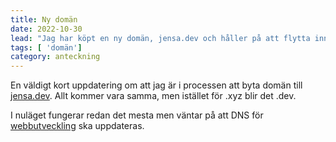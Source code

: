 ```yaml
---
title: Ny domän
date: 2022-10-30
lead: "Jag har köpt en ny domän, jensa.dev och håller på att flytta innehåll."
tags: [ 'domän']
category: anteckning
---
```


En väldigt kort uppdatering om att jag är i processen att byta domän till [jensa.dev](https://jensa.dev). Allt kommer vara samma, men istället för .xyz blir det .dev.

I nuläget fungerar redan det mesta men väntar på att DNS för [webbutveckling](https://webbutveckling.jensa.dev) ska uppdateras.